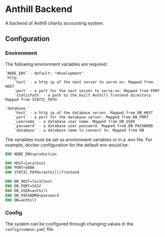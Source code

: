 # Anthill Backend

A backend of Anthill charity accounting system.

## Configuration

### Environment

The following environment variables are required:

```
`NODE_ENV` - default: "development"
`http.`
    `host` - a http ip of the nest server to serve on. Mapped from HOST
    `port` - a port for the nest server to serve on. Mapped from PORT
    `staticPath` - a path to the built Anthill frontend directory. Mapped from STATIC_PATH
    
`database.`
    `host` - a http ip of the database server. Mapped from DB_HOST
    `port` - a port for the database server. Mapped from DB_PORT
    `username` - a database user name. Mapped from DB_USER
    `password` - a database user password. Mapped from DB_PASSWORD
    `database` - a database name to connect to. Mapped from DB
```

The variables must be set as environment variables or in a .env file.
For example, docker configuration for the default env would be:

```dockerfile
ENV NODE_ENV=production

ENV HOST=localhost
ENV PORT=5000
ENV STATIC_PATH=/anthill/frontend

ENV DB_HOST=localhost
ENV DB_PORT=5432
ENV DB_USER=anthill
ENV DB_PASSWORD=password
ENV DB=anthill
```

### Config

The system can be configured through changing values in the `config/common.yaml` file.
